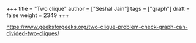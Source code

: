 +++
title = "Two clique"
author = ["Seshal Jain"]
tags = ["graph"]
draft = false
weight = 2349
+++

<https://www.geeksforgeeks.org/two-clique-problem-check-graph-can-divided-two-cliques/>
